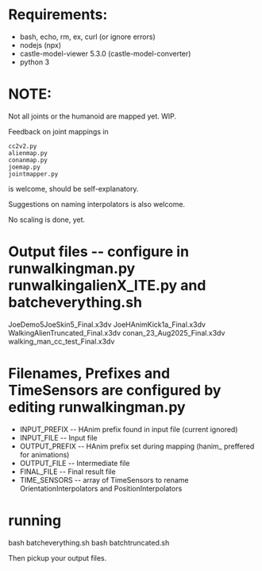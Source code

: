 # Requirements:
* bash, echo, rm, ex, curl (or ignore errors)
* nodejs (npx)
* castle-model-viewer 5.3.0 (castle-model-converter)
* python 3

# NOTE:

Not all joints or the humanoid are mapped yet.  WIP.

Feedback on joint mappings in
```
cc2v2.py
alienmap.py
conanmap.py
joemap.py
jointmapper.py
```
is welcome, should be self-explanatory.

Suggestions on naming interpolators is also welcome.

No scaling is done, yet.

# Output files -- configure in runwalkingman.py runwalkingalienX_ITE.py and batcheverything.sh

JoeDemo5JoeSkin5_Final.x3dv
JoeHAnimKick1a_Final.x3dv
WalkingAlienTruncated_Final.x3dv
conan_23_Aug2025_Final.x3dv
walking_man_cc_test_Final.x3dv

# Filenames, Prefixes and TimeSensors are configured by editing runwalkingman.py

* INPUT_PREFIX  -- HAnim prefix found in input file (current ignored)
* INPUT_FILE    -- Input file
* OUTPUT_PREFIX -- HAnim prefix set during mapping (hanim_ preffered for animations)
* OUTPUT_FILE   -- Intermediate file
* FINAL_FILE    -- Final result file
* TIME_SENSORS  -- array of TimeSensors to rename OrientationInterpolators and PositionInterpolators

# running

bash batcheverything.sh
bash batchtruncated.sh

Then pickup your output files.
